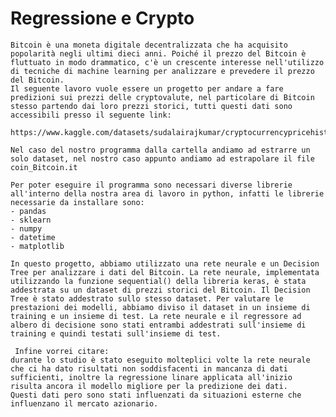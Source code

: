 # Regressione e Crypto
    Bitcoin è una moneta digitale decentralizzata che ha acquisito popolarità negli ultimi dieci anni. Poiché il prezzo del Bitcoin è fluttuato in modo drammatico, c'è un crescente interesse nell'utilizzo di tecniche di machine learning per analizzare e prevedere il prezzo del Bitcoin.
    Il seguente lavoro vuole essere un progetto per andare a fare predizioni sui prezzi delle cryptovalute, nel particolare di Bitcoin stesso partendo dai loro prezzi storici, tutti questi dati sono accessibili presso il seguente link: 
        https://www.kaggle.com/datasets/sudalairajkumar/cryptocurrencypricehistory.
    
    Nel caso del nostro programma dalla cartella andiamo ad estrarre un solo dataset, nel nostro caso appunto andiamo ad estrapolare il file coin_Bitcoin.it

    Per poter eseguire il programma sono necessari diverse librerie all'interno della nostra area di lavoro in python, infatti le librerie necessarie da installare sono:
    - pandas
    - sklearn
    - numpy
    - datetime
    - matplotlib

    In questo progetto, abbiamo utilizzato una rete neurale e un Decision Tree per analizzare i dati del Bitcoin. La rete neurale, implementata utilizzando la funzione sequential() della libreria keras, è stata addestrata su un dataset di prezzi storici del Bitcoin. Il Decision Tree è stato addestrato sullo stesso dataset. Per valutare le prestazioni dei modelli, abbiamo diviso il dataset in un insieme di training e un insieme di test. La rete neurale e il regressore ad albero di decisione sono stati entrambi addestrati sull'insieme di training e quindi testati sull'insieme di test.

     Infine vorrei citare:
    durante lo studio è stato eseguito molteplici volte la rete neurale che ci ha dato risultati non soddisfacenti in mancanza di dati sufficienti, inoltre la regressione linare applicata all'inizio risulta ancora il modello migliore per la predizione dei dati.
    Questi dati pero sono stati influenzati da situazioni esterne che influenzano il mercato azionario.
